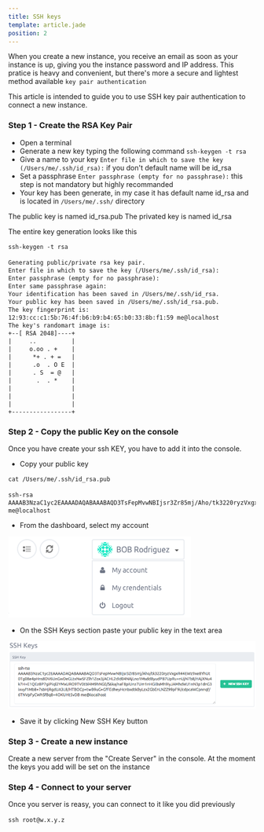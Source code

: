 ```yaml
---
title: SSH keys
template: article.jade
position: 2
---
```


When you create a new instance, you receive an email as soon as your instance is up, giving you the instance password and IP address. 
This pratice is heavy and convenient, but there's more a secure and lightest method available `key pair authentication`

This article is intended to guide you to use SSH key pair authentication to connect a new instance.

### Step 1 - Create the RSA Key Pair

- Open a terminal
- Generate a new key typing the following command `ssh-keygen -t rsa`
- Give a name to your key `Enter file in which to save the key (/Users/me/.ssh/id_rsa):` if you don't default name will be id_rsa
- Set a passphrase `Enter passphrase (empty for no passphrase):` this step is not mandatory but highly recommanded
- Your key has been generate, in my case it has default name id_rsa and is located in `/Users/me/.ssh/` directory

The public key is named id_rsa.pub 
The privated key is named id_rsa


The entire key generation looks like this

```
ssh-keygen -t rsa

Generating public/private rsa key pair.
Enter file in which to save the key (/Users/me/.ssh/id_rsa):
Enter passphrase (empty for no passphrase):
Enter same passphrase again:
Your identification has been saved in /Users/me/.ssh/id_rsa.
Your public key has been saved in /Users/me/.ssh/id_rsa.pub.
The key fingerprint is:
12:93:cc:c1:5b:76:4f:b6:b9:b4:65:b0:33:8b:f1:59 me@localhost
The key's randomart image is:
+--[ RSA 2048]----+
|     ..          |
|     o.oo . +    |
|      *+ . + =   |
|      .o  . O E  |
|      . S  = @   |
|       .  . *    |
|                 |
|                 |
|                 |
+-----------------+
```

### Step 2 - Copy the public Key on the console

Once you have create your ssh KEY, you have to add it into the console.

- Copy your public key

```
cat /Users/me/.ssh/id_rsa.pub

ssh-rsa AAAAB3NzaC1yc2EAAAADAQABAAABAQD3TsFepMvwNBIjsr3Zr85mj/Aho/tk3220ryzVxgxR44EWz9xe8YhUt0Tg08e4pHns8DV6UnGwDeGLtxNwSFZlh1Zox3jACHL2dId04NAjLno1MsddByudPB7UpRu+nUjN7b8/rIAjXNu4k7H+E1QEz8P7giPiql2YMxURO9TV0tbl4M9hNG0/S6ka/naF8pIUnz7Um1nHGiBsMh9IyJAMhdWJ1nN3p1dnG3ixvyf1Mb8+7sbHjRgdUA3L8/HTBOCp+twB9uG+GfFEdheyHcnbxdtkByLzx2GbEnLNZZ99pF9i/cdpcaWCpnnqf/6TNVpFyCWhSfBq8+4OKUHt5vDB me@localhost
```
- From the dashboard, select my account

![My account](../imgs/my_account.png "My account")

- On the SSH Keys section paste your public key in the text area

![My account](../imgs/ssh_keys.png "SSH Keys")

- Save it by clicking New SSH Key button


### Step 3 - Create a new instance

Create a new server from the "Create Server" in the console. At the moment the keys you add will be set on the instance

### Step 4 - Connect to your server

Once you server is reasy, you can connect to it like you did previously

`ssh root@w.x.y.z`
